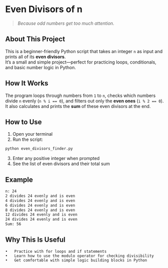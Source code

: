 # Even Divisors of n  
> *Because odd numbers get too much attention.*

## About This Project  
This is a beginner-friendly Python script that takes an integer `n` as input and prints all of its **even divisors**.  
It’s a small and simple project—perfect for practicing loops, conditionals, and basic number logic in Python.

## How It Works  
The program loops through numbers from `1` to `n`, checks which numbers divide `n` evenly (`n % i == 0`), and filters out only the **even ones** (`i % 2 == 0`).  
It also calculates and prints the **sum** of these even divisors at the end.

## How to Use  
1. Open your terminal  
2. Run the script:
```bash
python even_divisors_finder.py
```
3.	Enter any positive integer when prompted
4.	See the list of even divisors and their total sum

## Example
```bash
n: 24  
2 divides 24 evenly and is even  
4 divides 24 evenly and is even  
6 divides 24 evenly and is even  
8 divides 24 evenly and is even  
12 divides 24 evenly and is even  
24 divides 24 evenly and is even  
Sum: 56
```

## Why This Is Useful
	•	Practice with for loops and if statements
	•	Learn how to use the modulo operator for checking divisibility
	•	Get comfortable with simple logic building blocks in Python
